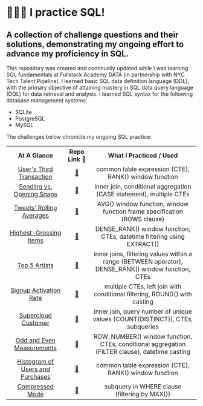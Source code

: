 # 👩🏻‍💻 I practice SQL!

## A collection of challenge questions and their solutions, demonstrating my ongoing effort to advance my proficiency in SQL.

This repository was created and continually updated while I was learning SQL fundamentals at Fullstack Academy DATA (in partnership with NYC Tech Talent Pipeline).  I learned basic SQL data definition language (DDL), with the primary objective of attaining mastery in SQL data query language (DQL) for data retrieval and analysis.  I learned SQL syntax for the following database management systems:

* SQLite
* PostgreSQL
* MySQL

The challenges below chronicle my ongoing SQL practice:

<table style="text-align:center">
    <tr>
        <th>At A Glance</th>
        <th>Repo Link 🔗</th>
        <th>What I Practiced / Used</th>
    </tr>
    <tr>
        <td><a href="https://htmlpreview.github.io/?https://github.com/valeriemagalong/Val-Practices-SQL/blob/main/Users_Third_Transaction/users_third_transaction_summary.html">User's Third Transaction</a></td>
        <td><a href="https://github.com/valeriemagalong/Val-Practices-SQL/tree/main/Users_Third_Transaction">🔗</a></td>
        <td>common table expression (CTE), RANK() window function</td>
    </tr>
    <tr>
        <td><a href="https://htmlpreview.github.io/?https://github.com/valeriemagalong/Val-Practices-SQL/blob/main/Sending_Opening_Snaps/sending_opening_snaps_summary.html">Sending vs. Opening Snaps</a></td>
        <td><a href="https://github.com/valeriemagalong/Val-Practices-SQL/tree/main/Sending_Opening_Snaps">🔗</a></td>
        <td>inner join, conditional aggregation (CASE statement), multiple CTEs</td>
    </tr>
    <tr>
        <td><a href="https://htmlpreview.github.io/?https://github.com/valeriemagalong/Val-Practices-SQL/blob/main/Tweets_Rolling_Averages/tweets_rolling_averages_summary.html">Tweets' Rolling Averages</a></td>
        <td><a href="https://github.com/valeriemagalong/Val-Practices-SQL/tree/main/Tweets_Rolling_Averages">🔗</a></td>
        <td>AVG() window function, window function frame specification (ROWS clause)</td>
    </tr>
    <tr>
        <td><a href="https://htmlpreview.github.io/?https://github.com/valeriemagalong/Val-Practices-SQL/blob/main/Highest_Grossing_Items/highest_grossing_items_summary.html">Highest-Grossing Items</a></td>
        <td><a href="https://github.com/valeriemagalong/Val-Practices-SQL/tree/main/Highest_Grossing_Items">🔗</a></td>
        <td>DENSE_RANK() window function, CTEs, datetime filtering using EXTRACT()</td>
    </tr>
    <tr>
        <td><a href="https://htmlpreview.github.io/?https://github.com/valeriemagalong/Val-Practices-SQL/blob/main/Top_5_Artists/top_5_artists_summary.html">Top 5 Artists</a></td>
        <td><a href="https://github.com/valeriemagalong/Val-Practices-SQL/tree/main/Top_5_Artists">🔗</a></td>
        <td>inner joins, filtering values within a range (BETWEEN operator), DENSE_RANK() window function, CTEs</td>
    </tr>
    <tr>
        <td><a href="https://htmlpreview.github.io/?https://github.com/valeriemagalong/Val-Practices-SQL/blob/main/Signup_Activation_Rate/signup_activation_rate_summary.html">Signup Activation Rate</a></td>
        <td><a href="https://github.com/valeriemagalong/Val-Practices-SQL/tree/main/Signup_Activation_Rate">🔗</a></td>
        <td>multiple CTEs, left join with conditional filtering, ROUND() with casting</td>
    </tr>
    <tr>
        <td><a href="https://htmlpreview.github.io/?https://github.com/valeriemagalong/Val-Practices-SQL/blob/main/Supercloud_Customer/supercloud_customer_summary.html">Supercloud Customer</a></td>
        <td><a href="https://github.com/valeriemagalong/Val-Practices-SQL/tree/main/Supercloud_Customer">🔗</a></td>
        <td>inner join, query number of unique values (COUNT(DISTINCT)), CTEs, subqueries</td>
    </tr>
    <tr>
        <td><a href="https://htmlpreview.github.io/?https://github.com/valeriemagalong/Val-Practices-SQL/blob/main/Odd_Even_Measurements/odd_even_measurements_summary.html">Odd and Even Measurements</a></td>
        <td><a href="https://github.com/valeriemagalong/Val-Practices-SQL/tree/main/Odd_Even_Measurements">🔗</a></td>
        <td>ROW_NUMBER() window function, CTEs, conditional aggregation (FILTER clause), datetime casting</td>
    </tr>
    <tr>
        <td><a href="https://htmlpreview.github.io/?https://github.com/valeriemagalong/Val-Practices-SQL/blob/main/Histogram_Users_Purchases/histogram_users_purchases_summary.html">Histogram of Users and Purchases</a></td>
        <td><a href="https://github.com/valeriemagalong/Val-Practices-SQL/tree/main/Histogram_Users_Purchases">🔗</a></td>
        <td>common table expression (CTE), RANK() window function</td>
    </tr>
    <tr>
        <td><a href="https://htmlpreview.github.io/?https://github.com/valeriemagalong/Val-Practices-SQL/blob/main/Compressed_Mode/compressed_mode_summary.html">Compressed Mode</a></td>
        <td><a href="https://github.com/valeriemagalong/Val-Practices-SQL/tree/main/Compressed_Mode">🔗</a></td>
        <td>subquery in WHERE clause (filtering by MAX())</td>
    </tr>
</table>